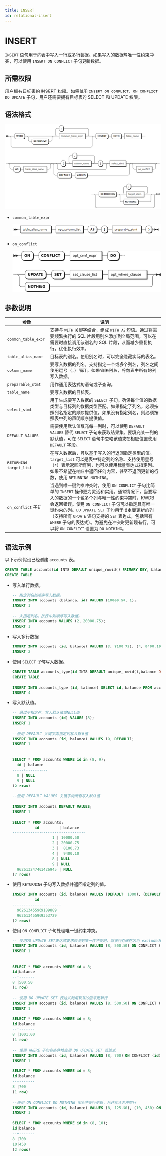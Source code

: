 ```yaml
---
title: INSERT
id: relational-insert
---
```


# INSERT

`INSERT` 语句用于向表中写入一行或多行数据。如果写入的数据与唯一性约束冲突，可以使用 `INSERT ON CONFLICT` 子句更新数据。


## 所需权限

用户拥有目标表的 INSERT 权限。如需使用 `INSERT ON CONFLICT`、`ON CONFLICT DO UPDATE` 子句，用户还需要拥有目标表的 SELECT 和 UPDATE 权限。

## 语法格式

![](../../../static/sql-reference/IOkobCsa1ocj2PxsULEcLjpxnmh.png)

- `common_table_expr`

    ![](../../../static/sql-reference/IyM7bEn3LoM2Aox21JHcFfhOnmC.png)

- `on_conflict`

    ![](../../../static/sql-reference/Hg1qbbH8TojhvqxNJSAcuxSFnqB.png)

## 参数说明

| 参数 | 说明 |
| --- | --- |
| `common_table_expr` | 支持与 `WITH` 关键字结合，组成 `WITH AS` 短语。通过将需要频繁执行的 SQL 片段用别名添加到全局范围，可以在需要时直接调用该别名的 SQL 片段，从而减少重复执行，优化执行效率。|
| `table_alias_name` | 目标表的别名。使用别名时，可以完全隐藏实际的表名。|
| `column_name` | 要写入数据的列名。支持指定一个或多个列名，列名之间使用逗号（`,`）隔开。如果省略列名，将向表中所有的列写入数据。|
| `preparable_stmt` | 用作通用表达式的语句或子查询。|
| `table_name` | 要写入数据的目标表。|
| `select_stmt` | 用于生成要写入数据的 `SELECT` 子句。确保每个值的数据类型与目标列的数据类型匹配。如果指定了列名，必须按照列名指定的顺序提供值。如果没有指定列名，则必须按照表中列的声明顺序提供值。|
| `DEFAULT VALUES` | 需要使用默认值填充每一列时，可以使用 `DEFAULT VALUES` 替代 `SELECT` 子句来获取结果集。要填充某一列的默认值，可在 `SELECT` 语句中忽略该值或在相应位置使用 `DEFAULT` 字段。|
| `RETURNING target_list` | 在写入数据后，可以基于写入的行返回指定类型的值。`target_list` 可以是表中特定列的名称。支持使用星号（`*`）表示返回所有列，也可以使用标量表达式指定列。如果不希望在响应中返回任何内容，甚至不返回更新的行数，使用 `RETURNING NOTHING`。|
| `on_conflict` 子句 | 当遇到唯一键约束冲突时，使用 `ON CONFLICT` 子句比简单的 `INSERT` 操作更为灵活和实用。通常情况下，当要写入的数据的一个或多个列与唯一性约束冲突时，KWDB 会返回错误。使用 `ON CONFLICT` 子句可以指定具有唯一键约束的列。`DO UPDATE SET` 子句用于指定要更新的列（支持所有 `UPDATE` 语句支持的 `SET` 表达式，包括带有 `WHERE` 子句的表达式）。为避免在冲突时更新现有行，可以将 `ON CONFLICT` 设置为 `DO NOTHING`。|

## 语法示例

以下示例假设已经创建 `accounts` 表。

```sql
CREATE TABLE accounts(id INT8 DEFAULT unique_rowid() PRIMARY KEY, balance DECIMAL);
CREATE TABLE
```

- 写入单行数据。

    ```sql
    -- 指定列名按顺序写入数据。
    INSERT INTO accounts (balance, id) VALUES (10000.50, 1);
    INSERT 1

    -- 未指定列名，按表中列顺序写入数据。
    INSERT INTO accounts VALUES (2, 20000.75);
    INSERT 1
    ```

- 写入多行数据

    ```sql
    INSERT INTO accounts (id, balance) VALUES (3, 8100.73), (4, 9400.10);
    INSERT 2
    ```

- 使用 `SELECT` 子句写入数据。

    ```sql
    CREATE TABLE accounts_type(id INT8 DEFAULT unique_rowid(),balance DECIMAL, data_type INT);
    CREATE TABLE

    INSERT INTO accounts_type (id, balance) SELECT id, balance FROM accounts;
    INSERT 4
    ```

- 写入默认值。

    ```sql
    -- 通过不指定列，写入默认值或NULL值
    INSERT INTO accounts (id) VALUES (8);
    INSERT 1

    --使用 DEFAULT 关键字向指定列写入默认值
    INSERT INTO accounts (id, balance) VALUES (9, DEFAULT);
    INSERT 1


    SELECT * FROM accounts WHERE id in (8, 9);
      id | balance
    -----+----------
      8 | NULL
      9 | NULL
    (2 rows)

    --使用 DEFAULT VALUES 关键字向所有写入默认值

    INSERT INTO accounts DEFAULT VALUES;
    INSERT 1

    SELECT * FROM accounts;
              id         | balance
    ---------------------+-----------
                      1 | 10000.50
                      2 | 20000.75
                      3 |  8100.73
                      4 |  9400.10
                      8 | NULL
                      9 | NULL
      962613247401426945 | NULL
    (7 rows)
    ```

- 使用 `RETURNING` 子句写入数据并返回指定列的值。

    ```sql
    INSERT INTO accounts (id, balance) VALUES (DEFAULT, 1000), (DEFAULT, 250) RETURNING id;
              id
    ----------------------
      962613455969189889
      962613455969353729
    (2 rows)
    ```

- 使用 `ON_CONFLICT` 子句处理唯一键约束冲突。

    ```sql
    -- 使用DO UPDATE SET表达式要求检测到唯一性冲突时，将该行存储在名为 excluded的临时表中。通过使用临时表 excluded 来更新对应的列 
    INSERT INTO accounts (id, balance) VALUES (8, 500.50) ON CONFLICT (id) DO UPDATE SET balance = excluded.balance;
    INSERT 1


    SELECT * FROM accounts WHERE id = 8;
    id|balance
    --+-------
    8 |500.50 
    (1 row)

    -- 使用 DO UPDATE SET 表达式利用现有的值来更新行
    INSERT INTO accounts (id, balance) VALUES (8, 500.50) ON CONFLICT (id) DO UPDATE SET balance = accounts.balance + excluded.balance;
    INSERT 1

    SELECT * FROM accounts WHERE id = 8;
    id|balance
    --+-------
    8 |1001.00
    (1 row)

    -- 使用 WHERE 子句有条件地应用 DO UPDATE SET 表达式
    INSERT INTO accounts (id, balance) VALUES (8, 700) ON CONFLICT (id) DO UPDATE SET balance = excluded.balance WHERE excluded.balance < accounts.balance;
    INSERT 1

    SELECT * FROM accounts WHERE id = 8;
    id|balance
    --+-------
    8 |700    
    (1 row)

    --使用 ON CONFLICT DO NOTHING 阻止冲突行更新，允许写入非冲突行
    INSERT INTO accounts (id, balance) VALUES (8, 125.50), (10, 450) ON CONFLICT (id) DO NOTHING;
    INSERT 1

    SELECT * FROM accounts WHERE id in (8, 10);
    id|balance
    --+-------
    8 |700    
    10|450    
    (2 rows)
    ```
